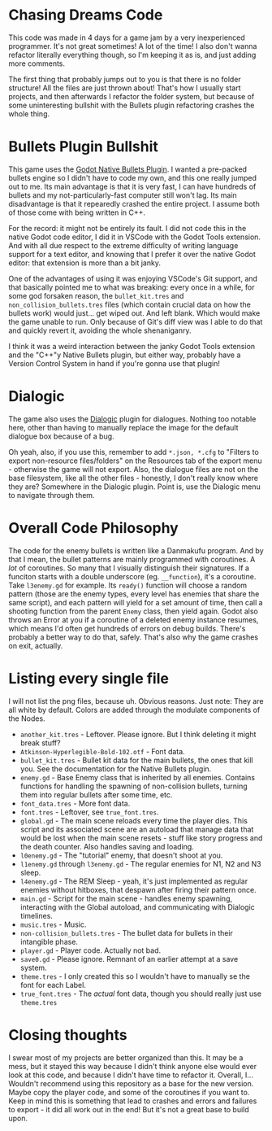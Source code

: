 # Chasing Dreams Code

This code was made in 4 days for a game jam by a very inexperienced programmer. It's not great sometimes! A lot of the time! I also don't wanna refactor literally everything though, so I'm keeping it as is, and just adding more comments.

The first thing that probably jumps out to you is that there is no folder structure! All the files are just thrown about! That's how I usually start projects, and then afterwards I refactor the folder system, but because of some uninteresting bullshit with the Bullets plugin refactoring crashes the whole thing.

# Bullets Plugin Bullshit

This game uses the [Godot Native Bullets Plugin](https://github.com/samdze/godot-native-bullets-plugin). I wanted a pre-packed bullets engine so I didn't have to code my own, and this one really jumped out to me. Its main advantage is that it is very fast, I can have hundreds of bullets and my not-particularly-fast computer still won't lag. Its main disadvantage is that it repearedly crashed the entire project. I assume both of those come with being written in C++.

For the record: it might not be entirely its fault. I did not code this in the native Godot code editor, I did it in VSCode with the Godot Tools extension. And with all due respect to the extreme difficulty of writing language support for a text editor, and knowing that I prefer it over the native Godot editor: that extension is more than a bit janky.

One of the advantages of using it was enjoying VSCode's Git support, and that basically pointed me to what was breaking: every once in a while, for some god forsaken reason, the `bullet_kit.tres` and `non_collision_bullets.tres` files (which contain crucial data on how the bullets work) would just... get wiped out. And left blank. Which would make the game unable to run. Only because of Git's diff view was I able to do that and quickly revert it, avoiding the whole shenaniganry.

I think it was a weird interaction between the janky Godot Tools extension and the "C++"y Native Bullets plugin, but either way, probably have a Version Control System in hand if you're gonna use that plugin!

# Dialogic

The game also uses the [Dialogic](https://github.com/coppolaemilio/dialogic) plugin for dialogues. Nothing too notable here, other than having to manually replace the image for the default dialogue box because of a bug.

Oh yeah, also, if you use this, remember to add `*.json, *.cfg` to "Filters to export non-resource files/folders" on the Resources tab of the export menu - otherwise the game will not export. Also, the dialogue files are not on the base filesystem, like all the other files - honestly, I don't really know where they are? Somewhere in the Dialogic plugin. Point is, use the Dialogic menu to navigate through them.

# Overall Code Philosophy

The code for the enemy bullets is written like a Danmakufu program. And by that I mean, the bullet patterns are mainly programmed with coroutines. A *lot* of coroutines. So many that I visually distinguish their signatures. If a funciton starts with a double underscore (eg. `__function`), it's a coroutine. Take `l3enemy.gd` for example. Its `ready()` function will choose a random pattern (those are the enemy types, every level has enemies that share the same script), and each pattern will yield for a set amount of time, then call a shooting function from the parent `Enemy` class, then yield again. Godot also throws an Error at you if a coroutine of a deleted enemy instance resumes, which means I'd often get hundreds of errors on debug builds. There's probably a better way to do that, safely. That's also why the game crashes on exit, actually.

# Listing every single file

I will not list the png files, because uh. Obvious reasons. Just note: They are all white by default. Colors are added through the modulate components of the Nodes.

- `another_kit.tres` - Leftover. Please ignore. But I think deleting it might break stuff?
- `Atkinson-Hyperlegible-Bold-102.otf` - Font data.
- `bullet_kit.tres` - Bullet kit data for the main bullets, the ones that kill you. See the documentation for the Native Bullets plugin.
- `enemy.gd` - Base Enemy class that is inherited by all enemies. Contains functions for handling the spawning of non-collision bullets, turning them into regular bullets after some time, etc.
- `font_data.tres` - More font data.
- `font.tres` - Leftover, see `true_font.tres`.
- `global.gd` - The main scene reloads every time the player dies. This script and its associated scene are an autoload that manage data that would be lost when the main scene resets - stuff like story progress and the death counter. Also handles saving and loading.
- `l0enemy.gd` - The "tutorial" enemy, that doesn't shoot at you.
- `l1enemy.gd` through `l3enemy.gd` - The regular enemies for N1, N2 and N3 sleep.
- `l4enemy.gd` - The REM Sleep - yeah, it's just implemented as regular enemies without hitboxes, that despawn after firing their pattern once.
- `main.gd` - Script for the main scene - handles enemy spawning, interacting with the Global autoload, and communicating with Dialogic timelines.
- `music.tres` - Music.
- `non-collision_bullets.tres` - The bullet data for bullets in their intangible phase.
- `player.gd` - Player code. Actually not bad.
- `save0.gd` - Please ignore. Remnant of an earlier attempt at a save system.
- `theme.tres` - I only created this so I wouldn't have to manually se the font for each Label.
- `true_font.tres` - The *actual* font data, though you should really just use `theme.tres`
  
# Closing thoughts

I swear most of my projects are better organized than this. It may be a mess, but it stayed this way because I didn't think anyone else would ever look at this code, and because I didn't have time to refactor it. Overall, I... Wouldn't recommend using this repository as a base for the new version. Maybe copy the player code, and some of the coroutines if you want to. Keep in mind this is something that lead to crashes and errors and failures to export - it did all work out in the end! But it's not a great base to build upon.
